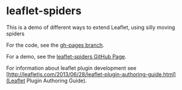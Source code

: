 leaflet-spiders
===============

This is a demo of different ways to extend Leaflet, using silly moving spiders

For the code, see the [gh-pages branch](https://github.com/stuporglue/leaflet-spiders/tree/gh-pages).

For a demo, see the [leaflet-spiders GitHub Page](http://stuporglue.github.io/leaflet-spiders/).

For information about leaflet plugin development see [http://leafletjs.com/2013/06/28/leaflet-plugin-authoring-guide.html](Leaflet Plugin Authoring Guide).

